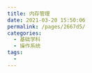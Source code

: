 ```yaml
---
title: 内存管理
date: 2021-03-20 15:50:06
permalink: /pages/2667d5/
categories:
  - 基础学科
  - 操作系统
tags:
  - 
---
```

